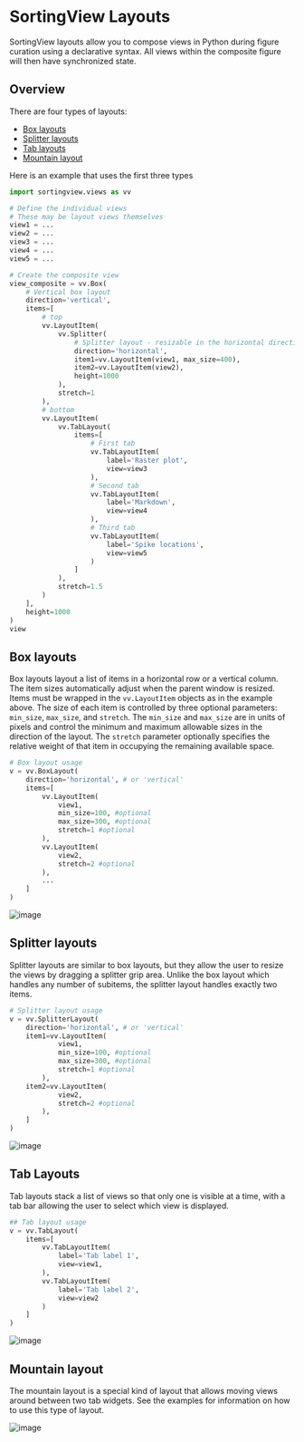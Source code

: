 # SortingView Layouts

SortingView layouts allow you to compose views in Python during figure curation using a declarative syntax. All views within the composite figure will then have synchronized state.

## Overview

There are four types of layouts:

* [Box layouts](#box-layouts)
* [Splitter layouts](#splitter-layouts)
* [Tab layouts](#tab-layouts)
* [Mountain layout](#mountain-layout)

Here is an example that uses the first three types

```python
import sortingview.views as vv

# Define the individual views
# These may be layout views themselves
view1 = ...
view2 = ...
view3 = ...
view4 = ...
view5 = ...

# Create the composite view
view_composite = vv.Box(
    # Vertical box layout
    direction='vertical',
    items=[
        # top
        vv.LayoutItem(
            vv.Splitter(
                # Splitter layout - resizable in the horizontal direction
                direction='horizontal',
                item1=vv.LayoutItem(view1, max_size=400),
                item2=vv.LayoutItem(view2),
                height=1000
            ),
            stretch=1
        ),
        # bottom
        vv.LayoutItem(
            vv.TabLayout(
                items=[
                    # First tab
                    vv.TabLayoutItem(
                        label='Raster plot',
                        view=view3
                    ),
                    # Second tab
                    vv.TabLayoutItem(
                        label='Markdown',
                        view=view4
                    ),
                    # Third tab
                    vv.TabLayoutItem(
                        label='Spike locations',
                        view=view5
                    )
                ]
            ),
            stretch=1.5
        )
    ],
    height=1000
)
view
```

## Box layouts

Box layouts layout a list of items in a horizontal row or a vertical column. The item sizes automatically adjust when the parent window is resized. Items must be wrapped in the `vv.LayoutItem` objects as in the example above. The size of each item is controlled by three optional parameters: `min_size`, `max_size`, and `stretch`. The `min_size` and `max_size` are in units of pixels and control the minimum and maximum allowable sizes in the direction of the layout. The `stretch` parameter optionally specifies the relative weight of that item in occupying the remaining available space.

```python
# Box layout usage
v = vv.BoxLayout(
    direction='horizontal', # or 'vertical'
    items=[
        vv.LayoutItem(
            view1,
            min_size=100, #optional
            max_size=300, #optional
            stretch=1 #optional
        ),
        vv.LayoutItem(
            view2,
            stretch=2 #optional
        ),
        ...
    ]
)
```

![image](https://user-images.githubusercontent.com/3679296/187763239-4fb324e6-56b6-4c42-8e61-fd18afe2bf3d.png)

## Splitter layouts

Splitter layouts are similar to box layouts, but they allow the user to resize the views by dragging a splitter grip area. Unlike the box layout which handles any number of subitems, the splitter layout handles exactly two items.

```python
# Splitter layout usage
v = vv.SplitterLayout(
    direction='horizontal', # or 'vertical'
    item1=vv.LayoutItem(
            view1,
            min_size=100, #optional
            max_size=300, #optional
            stretch=1 #optional
        ),
    item2=vv.LayoutItem(
            view2,
            stretch=2 #optional
        ),
    ]
)
```

![image](https://user-images.githubusercontent.com/3679296/187781629-a03237ea-6674-46d8-9deb-54a0834c7236.png)

## Tab Layouts

Tab layouts stack a list of views so that only one is visible at a time, with a tab bar allowing the user to select which view is displayed.

```python
## Tab layout usage
v = vv.TabLayout(
    items=[
        vv.TabLayoutItem(
            label='Tab label 1',
            view=view1,
        ),
        vv.TabLayoutItem(
            label='Tab label 2',
            view=view2
        )
    ]
)
```

![image](https://user-images.githubusercontent.com/3679296/187783614-24833827-f12e-41f3-be56-9834b6b7400d.png)

## Mountain layout

The mountain layout is a special kind of layout that allows moving views around between two tab widgets. See the examples for information on how to use this type of layout.

![image](https://user-images.githubusercontent.com/3679296/187782025-dbe781ec-d950-453a-8ca6-5c13317ff539.png)

